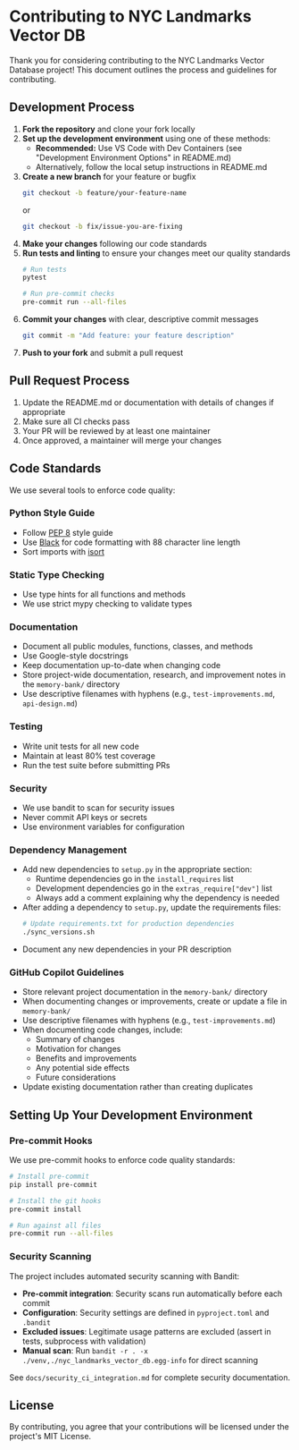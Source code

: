 # Contributing to NYC Landmarks Vector DB

Thank you for considering contributing to the NYC Landmarks Vector Database project!
This document outlines the process and guidelines for contributing.

## Development Process

1. **Fork the repository** and clone your fork locally
1. **Set up the development environment** using one of these methods:
   - **Recommended:** Use VS Code with Dev Containers (see "Development Environment
     Options" in README.md)
   - Alternatively, follow the local setup instructions in README.md
1. **Create a new branch** for your feature or bugfix
   ```bash
   git checkout -b feature/your-feature-name
   ```
   or
   ```bash
   git checkout -b fix/issue-you-are-fixing
   ```
1. **Make your changes** following our code standards
1. **Run tests and linting** to ensure your changes meet our quality standards
   ```bash
   # Run tests
   pytest

   # Run pre-commit checks
   pre-commit run --all-files
   ```
1. **Commit your changes** with clear, descriptive commit messages
   ```bash
   git commit -m "Add feature: your feature description"
   ```
1. **Push to your fork** and submit a pull request

## Pull Request Process

1. Update the README.md or documentation with details of changes if appropriate
1. Make sure all CI checks pass
1. Your PR will be reviewed by at least one maintainer
1. Once approved, a maintainer will merge your changes

## Code Standards

We use several tools to enforce code quality:

### Python Style Guide

- Follow [PEP 8](https://www.python.org/dev/peps/pep-0008/) style guide
- Use [Black](https://black.readthedocs.io/) for code formatting with 88 character line
  length
- Sort imports with [isort](https://pycqa.github.io/isort/)

### Static Type Checking

- Use type hints for all functions and methods
- We use strict mypy checking to validate types

### Documentation

- Document all public modules, functions, classes, and methods
- Use Google-style docstrings
- Keep documentation up-to-date when changing code
- Store project-wide documentation, research, and improvement notes in the
  `memory-bank/` directory
- Use descriptive filenames with hyphens (e.g., `test-improvements.md`, `api-design.md`)

### Testing

- Write unit tests for all new code
- Maintain at least 80% test coverage
- Run the test suite before submitting PRs

### Security

- We use bandit to scan for security issues
- Never commit API keys or secrets
- Use environment variables for configuration

### Dependency Management

- Add new dependencies to `setup.py` in the appropriate section:
  - Runtime dependencies go in the `install_requires` list
  - Development dependencies go in the `extras_require["dev"]` list
  - Always add a comment explaining why the dependency is needed
- After adding a dependency to `setup.py`, update the requirements files:
  ```bash
  # Update requirements.txt for production dependencies
  ./sync_versions.sh
  ```
- Document any new dependencies in your PR description

### GitHub Copilot Guidelines

- Store relevant project documentation in the `memory-bank/` directory
- When documenting changes or improvements, create or update a file in `memory-bank/`
- Use descriptive filenames with hyphens (e.g., `test-improvements.md`)
- When documenting code changes, include:
  - Summary of changes
  - Motivation for changes
  - Benefits and improvements
  - Any potential side effects
  - Future considerations
- Update existing documentation rather than creating duplicates

## Setting Up Your Development Environment

### Pre-commit Hooks

We use pre-commit hooks to enforce code quality standards:

```bash
# Install pre-commit
pip install pre-commit

# Install the git hooks
pre-commit install

# Run against all files
pre-commit run --all-files
```

### Security Scanning

The project includes automated security scanning with Bandit:

- **Pre-commit integration**: Security scans run automatically before each commit
- **Configuration**: Security settings are defined in `pyproject.toml` and `.bandit`
- **Excluded issues**: Legitimate usage patterns are excluded (assert in tests, subprocess with validation)
- **Manual scan**: Run `bandit -r . -x ./venv,./nyc_landmarks_vector_db.egg-info` for direct scanning

See `docs/security_ci_integration.md` for complete security documentation.

## License

By contributing, you agree that your contributions will be licensed under the project's
MIT License.

